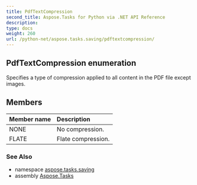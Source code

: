```yaml
---
title: PdfTextCompression
second_title: Aspose.Tasks for Python via .NET API Reference
description: 
type: docs
weight: 260
url: /python-net/aspose.tasks.saving/pdftextcompression/
---
```


## PdfTextCompression enumeration

Specifies a type of compression applied to all content in the PDF file except images.

## Members
| Member name | Description |
| :- | :- |
|NONE|No compression.|
|FLATE|Flate compression.|

### See Also

* namespace [aspose.tasks.saving](/tasks/python-net/aspose.tasks.saving/)
* assembly [Aspose.Tasks](/tasks/python-net/)

